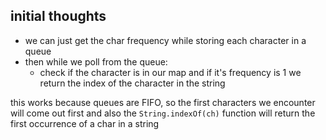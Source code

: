 ## initial thoughts
- we can just get the char frequency while storing each character in a queue
- then while we poll from the queue:
  - check if the character is in our map and if it's frequency is 1 we return the index of the character in the string

this works because queues are FIFO, so the first characters we encounter will come out first
and also the `String.indexOf(ch)` function will return the first occurrence of a char in a string